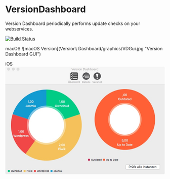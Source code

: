 # VersionDashboard

Version Dashboard periodically performs update checks on your webservices.

[![Build Status](https://travis-ci.com/chrisschnei/VersionDashboard.svg?branch=master)](https://travis-ci.com/chrisschnei/VersionDashboard)

macOS
![macOS Version](Version\ Dashboard/graphics/VDGui.jpg "Version Dashboard GUI")

iOS
![iOS Version](VersionDashboard_Logos/VDGui.jpg "Version Dashboard GUI")
